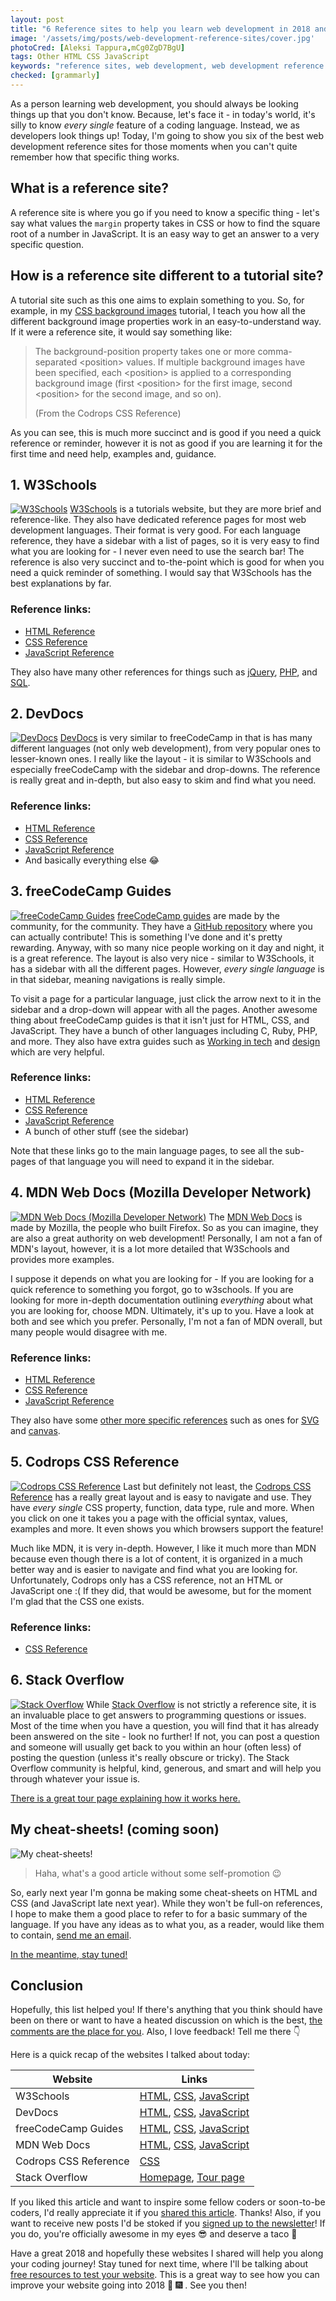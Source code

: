 ```yaml
---
layout: post
title: "6 Reference sites to help you learn web development in 2018 and beyond... 🚀"
image: '/assets/img/posts/web-development-reference-sites/cover.jpg'
photoCred: [Aleksi Tappura,mCg0ZgD7BgU]
tags: Other HTML CSS JavaScript
keywords: "reference sites, web development, web development reference sites, reference sites for web development, reference sites to learn web development"
checked: [grammarly]
---
```

As a person learning web development, you should always be looking things up that you don't know. Because, let's face it - in today's world, it's silly to know *every single* feature of a coding language. Instead, we as developers look things up! Today, I'm going to show you six of the best web development reference sites for those moments when you can't quite remember how that specific thing works.

## What is a reference site?
A reference site is where you go if you need to know a specific thing - let's say what values the `margin` property takes in CSS or how to find the square root of a number in JavaScript. It is an easy way to get an answer to a very specific question.

## How is a reference site different to a tutorial site?
A tutorial site such as this one aims to explain something to you. So, for example, in my [CSS background images][advanced-bg-imgs] tutorial, I teach you how all the different background image properties work in an easy-to-understand way. If it were a reference site, it would say something like:

> The background-position property takes one or more comma-separated &lt;position> values. If multiple background images have been specified, each &lt;position> is applied to a corresponding background image (first &lt;position> for the first image, second &lt;position> for the second image, and so on).
> 
> (From the Codrops CSS Reference)

As you can see, this is much more succinct and is good if you need a quick reference or reminder, however it is not as good if you are learning it for the first time and need help, examples and, guidance.

## 1. W3Schools
[![W3Schools][w3-logo]][w3]
[W3Schools][w3] is a tutorials website, but they are more brief and reference-like. They also have dedicated reference pages for most web development languages. Their format is very good. For each language reference, they have a sidebar with a list of pages, so it is very easy to find what you are looking for - I never even need to use the search bar! The reference is also very succinct and to-the-point which is good for when you need a quick reminder of something. I would say that W3Schools has the best explanations by far.

### Reference links:
- [HTML Reference][w3-html]
- [CSS Reference][w3-css]
- [JavaScript Reference][w3-js]

They also have many other references for things such as [jQuery][w3-jquery], [PHP][w3-php], and [SQL][w3-sql].


## 2. DevDocs
[![DevDocs][devdocs-logo]][devdocs]
[DevDocs][devdocs] is very similar to freeCodeCamp in that is has many different languages (not only web development), from very popular ones to lesser-known ones. I really like the layout - it is similar to W3Schools and especially freeCodeCamp with the sidebar and drop-downs. The reference is really great and in-depth, but also easy to skim and find what you need.

### Reference links:
- [HTML Reference][fcc-html]
- [CSS Reference][fcc-css]
- [JavaScript Reference][fcc-js]
- And basically everything else &#128514;


## 3. freeCodeCamp Guides
[![freeCodeCamp Guides][fcc-logo]][fcc]
[freeCodeCamp guides][fcc] are made by the community, for the community. They have a [GitHub repository][fcc-github] where you can actually contribute! This is something I've done and it's pretty rewarding. Anyway, with so many nice people working on it day and night, it is a great reference. The layout is also very nice - similar to W3Schools, it has a sidebar with all the different pages. However, *every single language* is in that sidebar, meaning navigations is really simple.

To visit a page for a particular language, just click the arrow next to it in the sidebar and a drop-down will appear with all the pages. Another awesome thing about freeCodeCamp guides is that it isn't just for HTML, CSS, and JavaScript. They have a bunch of other languages including C, Ruby, PHP, and more. They also have extra guides such as [Working in tech][fcc-careers] and [design][fcc-design] which are very helpful.

### Reference links:
- [HTML Reference][fcc-html]
- [CSS Reference][fcc-css]
- [JavaScript Reference][fcc-js]
- A bunch of other stuff (see the sidebar)

Note that these links go to the main language pages, to see all the sub-pages of that language you will need to expand it in the sidebar.


## 4. MDN Web Docs (Mozilla Developer Network)
[![MDN Web Docs (Mozilla Developer Network)][mdn-logo]][mdn]
The [MDN Web Docs][mdn] is made by Mozilla, the people who built Firefox. So as you can imagine, they are also a great authority on web development! Personally, I am not a fan of MDN's layout, however, it is a lot more detailed that W3Schools and provides more examples.

I suppose it depends on what you are looking for - If you are looking for a quick reference to something you forgot, go to w3schools. If you are looking for more in-depth documentation outlining *everything* about what you are looking for, choose MDN. Ultimately, it's up to you. Have a look at both and see which you prefer. Personally, I'm not a fan of MDN overall, but many people would disagree with me.

### Reference links:
- [HTML Reference][mdn-html]
- [CSS Reference][mdn-css]
- [JavaScript Reference][mdn-js]

They also have some [other more specific references][mdn-other] such as ones for [SVG][mdn-svg] and [canvas][mdn-canvas].


## 5. Codrops CSS Reference
[![Codrops CSS Reference][codrops-logo]][codrops]
Last but definitely not least, the [Codrops CSS Reference][codrops] has a really great layout and is easy to navigate and use. They have *every single* CSS property, function, data type, rule and more. When you click on one it takes you a page with the official syntax, values, examples and more. It even shows you which browsers support the feature!

Much like MDN, it is very in-depth. However, I like it much more than MDN because even though there is a lot of content, it is organized in a much better way and is easier to navigate and find what you are looking for. Unfortunately, Codrops only has a CSS reference, not an HTML or JavaScript one :( If they did, that would be awesome, but for the moment I'm glad that the CSS one exists.

### Reference links:
- [CSS Reference][codrops]

## 6. Stack Overflow
[![Stack Overflow][stackoverflow-logo]][stackoverflow]
While [Stack Overflow][stackoverflow] is not strictly a reference site, it is an invaluable place to get answers to programming questions or issues. Most of the time when you have a question, you will find that it has already been answered on the site - look no further! If not, you can post a question and someone will usually get back to you within an hour (often less) of posting the question (unless it's really obscure or tricky). The Stack Overflow community is helpful, kind, generous, and smart and will help you through whatever your issue is.

[There is a great tour page explaining how it works here.][stackoverflow-tour]

## My cheat-sheets! (coming soon)
![My cheat-sheets!][cheat-sheets-img]
> Haha, what's a good article without some self-promotion &#128521;

So, early next year I'm gonna be making some cheat-sheets on HTML and CSS (and JavaScript late next year). While they won't be full-on references, I hope to make them a good place to refer to for a basic summary of the language. If you have any ideas as to what you, as a reader, would like them to contain, [send me an email][contact].

[In the meantime, stay tuned!][cheat-sheets]

## Conclusion
Hopefully, this list helped you! If there's anything that you think should have been on there or want to have a heated discussion on which is the best, [the comments are the place for you][comments]. Also, I love feedback! Tell me there &#128071;

Here is a quick recap of the websites I talked about today:

| Website               | Links                                                              |
| --------------------- | ------------------------------------------------------------------ |
| W3Schools             | [HTML][w3-html], [CSS][w3-css], [JavaScript][w3-js]                |
| DevDocs               | [HTML][devdocs-html], [CSS][devdocs-css], [JavaScript][devdocs-js] |
| freeCodeCamp Guides   | [HTML][fcc-html], [CSS][fcc-css], [JavaScript][fcc-js]             |
| MDN Web Docs          | [HTML][mdn-html], [CSS][mdn-css], [JavaScript][mdn-js]             |
| Codrops CSS Reference | [CSS][codrops]                                                     |
| Stack Overflow        | [Homepage][stackoverflow], [Tour page][stackoverflow-tour]         |

If you liked this article and want to inspire some fellow coders or soon-to-be coders, I'd really appreciate it if you [shared this article][share]. Thanks! Also, if you want to receive new posts I'd be stoked if you [signed up to the newsletter][newsletter]! If you do, you're officially awesome in my eyes &#128526; and deserve a taco &#127790;

Have a great 2018 and hopefully these websites I shared will help you along your coding journey! Stay tuned for next time, where I'll be talking about [free resources to test your website][test-your-website]. This is a great way to see how you can improve your website going into 2018 &#128198; &#127878; . See you then!

[advanced-bg-imgs]: /2017/11/29/advanced-background-images/

[w3]: https://www.w3schools.com/
[w3-logo]: /assets/img/posts/web-development-reference-sites/w3.png
[w3-html]: https://www.w3schools.com/tags/
[w3-css]: https://www.w3schools.com/cssref/
[w3-js]: https://www.w3schools.com/jsref/
[w3-jquery]: https://www.w3schools.com/jquery/
[w3-angular]: https://www.w3schools.com/angular/
[w3-php]: https://www.w3schools.com/php/
[w3-sql]: https://www.w3schools.com/sql/

[devdocs]: http://devdocs.io/
[devdocs-logo]: /assets/img/posts/web-development-reference-sites/devdocs.png
[devdocs-html]: http://devdocs.io/html/
[devdocs-css]: http://devdocs.io/css/
[devdocs-js]: http://devdocs.io/javascript/

[fcc]: https://guide.freecodecamp.org/
[fcc-logo]: /assets/img/posts/web-development-reference-sites/fcc.png
[fcc-github]: https://github.com/freeCodeCamp/guides/tree/master/src/pages
[fcc-html]: https://guide.freecodecamp.org/html
[fcc-css]: https://guide.freecodecamp.org/css
[fcc-js]: https://guide.freecodecamp.org/javascript
[fcc-careers]: https://guide.freecodecamp.org/working-in-tech
[fcc-design]: https://guide.freecodecamp.org/visual-design

[mdn]: https://developer.mozilla.org/docs/Web/Reference
[mdn-logo]: /assets/img/posts/web-development-reference-sites/mdn.png
[mdn-html]: https://developer.mozilla.org/docs/Web/HTML
[mdn-css]: https://developer.mozilla.org/docs/Web/CSS
[mdn-js]: https://developer.mozilla.org/docs/Web/JavaScript
[mdn-svg]: https://developer.mozilla.org/docs/Web/SVG
[mdn-canvas]: https://developer.mozilla.org/docs/Web/API/Canvas_API
[mdn-other]: https://developer.mozilla.org/docs/Web

[codrops]: https://tympanus.net/codrops/css_reference/
[codrops-logo]: /assets/img/posts/web-development-reference-sites/codrops.png

[stackoverflow]: https://stackoverflow/
[stackoverflow-logo]: /assets/img/posts/web-development-reference-sites/stackoverflow.png
[stackoverflow-tour]: https://stackoverflow/tour

[cheat-sheets]: {{site.newsletter}}
[cheat-sheets-img]: /assets/img/banner.png

[test-your-website]: {{site.newsletter}}

[contact]: {{site.contact}}
[html]: /learn/html
[css]: /learn/css
[share]: {{site.share}}
[comments]: {{site.comments}}
[newsletter]: {{site.newsletter}}